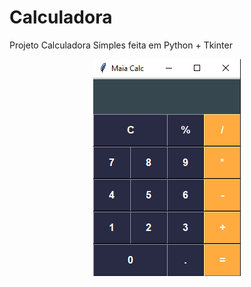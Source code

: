 # Calculadora
Projeto Calculadora Simples feita em Python + Tkinter

<p align="center">
<img src="maia_calc.png">
